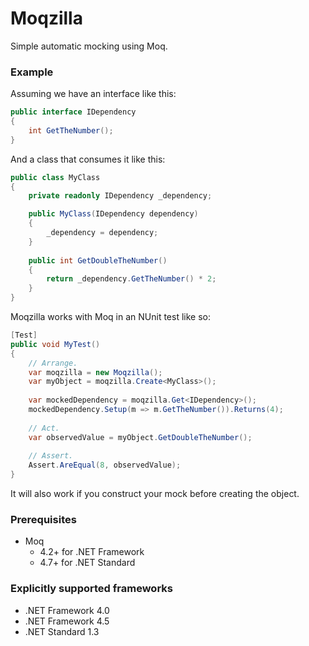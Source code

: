 # Moqzilla

Simple automatic mocking using Moq.

### Example

Assuming we have an interface like this:

```csharp
public interface IDependency
{
    int GetTheNumber();
}
```

And a class that consumes it like this:

```csharp
public class MyClass
{
    private readonly IDependency _dependency;

    public MyClass(IDependency dependency)
	{
	    _dependency = dependency;
	}
	
	public int GetDoubleTheNumber()
	{
	    return _dependency.GetTheNumber() * 2;
	}
}
```

Moqzilla works with Moq in an NUnit test like so:

```csharp
[Test]
public void MyTest()
{
    // Arrange.
    var moqzilla = new Moqzilla();
    var myObject = moqzilla.Create<MyClass>();
	
    var mockedDependency = moqzilla.Get<IDependency>();
    mockedDependency.Setup(m => m.GetTheNumber()).Returns(4);
	
	// Act.
	var observedValue = myObject.GetDoubleTheNumber();
	
	// Assert.
	Assert.AreEqual(8, observedValue);
}
```

It will also work if you construct your mock before creating
the object.

### Prerequisites

- Moq
  - 4.2+ for .NET Framework
  - 4.7+ for .NET Standard

### Explicitly supported frameworks

- .NET Framework 4.0
- .NET Framework 4.5
- .NET Standard 1.3

